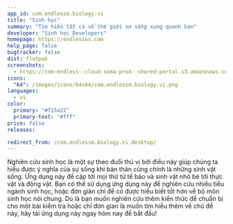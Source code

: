 ```yaml
---
app_id: com.endlessm.biology.vi
title: "Sinh học"
summary: "Tìm hiểu tất cả về thế giới sự sống xung quanh bạn"
developer: "Sinh học Developers"
homepage: https://endlessos.com
help_page: false
bugtracker: false
dist: flatpak
screenshots:
  - https://com-endless--cloud-soma-prod--shared-portal.s3.amazonaws.com/apps.248.screenshots.69577e56-b35e-4781-8946-9811b69b2d4e_20181018190794022.png
icons:
  "64": /images/icons/64x64/com.endlessm.biology.vi.png
languages:
  - vi
color:
  primary: "#f15a22"
  primary-text: "#fff"
price: false
releases:

redirect_from: /com.endlessm.biology.vi.desktop/
---
```


<p>Nghiên cứu sinh học là một sự theo đuổi thú vị bởi điều này giúp chúng ta hiểu được ý nghĩa của sự sống khi bản thân cũng chính là những sinh vật sống. Ứng dụng này đề cập tới mọi thứ từ tế bào và sinh vật nhỏ bé tới thực vật và động vật. Bạn có thể sử dụng ứng dụng này để nghiên cứu nhiều tiểu ngành sinh học, hoặc đơn giản chỉ để có được hiểu biết tốt hơn về bộ môn sinh học nói chung. Dù là bạn muốn nghiên cứu thêm kiến thức để chuẩn bị cho một bài kiểm tra hoặc chỉ đơn gian là muốn tìm hiểu thêm về chủ đề này, hãy tải ứng dụng này ngay hôm nay để bắt đầu!</p>